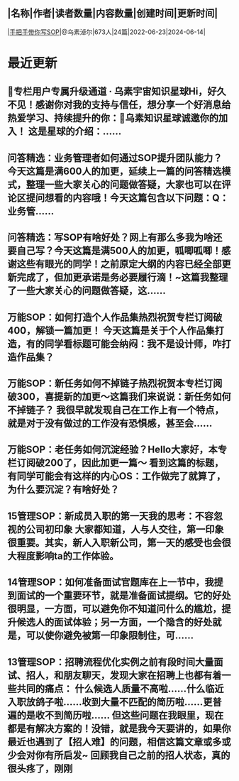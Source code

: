 |名称|作者|读者数量|内容数量|创建时间|更新时间|
---
|[手把手带你写SOP](https://xiaobot.net/p/sop?refer=0b133df9-27dc-423b-8101-639049001c13)|@乌素淖尔|673人|24篇|2022-06-23|2024-06-14|

# 最近更新
## 🌟专栏用户专属升级通道 · 乌素宇宙知识星球Hi，好久不见！感谢你对我的支持与信任，想分享一个好消息给热爱学习、持续提升的你：🚀乌素知识星球诚邀你的加入！ 这是星球的介绍：......
## 问答精选：业务管理者如何通过SOP提升团队能力？今天这篇是满600人的加更，延续上一篇的问答精选模式，整理一些大家关心的问题做答疑，大家也可以在评论区提问想看的内容哦！今天这篇包含以下问题：Q：业务管......
## 问答精选：写SOP有啥好处？网上有那么多我为啥还要自己写？今天这篇是满500人的加更，呱唧呱唧！感谢这些有眼光的同学！之前原定大纲的内容已经全部更新完成了，但加更承诺是务必要履行滴！~这篇我整理了一些大家关心的问题做答疑，这......
## 万能SOP：如何打造个人作品集热烈祝贺专栏订阅破400，解锁一篇加更！ 今天这篇是关于个人作品集打造，有的同学看标题可能会纳闷：我不是设计师，咋打造作品集？ 
## 万能SOP：新任务如何不掉链子热烈祝贺本专栏订阅破300，喜提新的加更～这篇我们来说说：新任务如何不掉链子？ 我很早就发现自己在工作上有一个特点，就是对于没有做过的工作没有恐惧感，甚至会......
## 万能SOP：老任务如何沉淀经验？Hello大家好，本专栏订阅破200了，因此加更一篇～ 看到这篇的标题，有同学可能会有这样的内心OS：工作做完了就算了，为什么要沉淀？有啥好处？
## 15管理SOP：新成员入职的第一天我的思考：不容忽视的公司初印象 大家都知道，人与人交往，第一印象很重要。其实，新人入职新公司，第一天的感受也会很大程度影响ta的工作体验。 
## 14管理SOP：如何准备面试官题库在上一节中，我提到面试的一个重要环节，就是准备面试提纲。它的好处很明显，一方面，可以避免你不知道问什么的尴尬，提升候选人的面试体验；另一方面，一个隐含的好处就是，可以使你避免被第一印象限制住，可......
## 13管理SOP：招聘流程优化实例之前有段时间大量面试、招人，和朋友聊天，发现大家在招聘上也都有着一些共同的痛点： 什么候选人质量不高啦……什么临近入职放鸽子啦……收到大量不匹配的简历啦……更普遍的是收不到简历啦…… 但这些问题在我眼里，现在都是有解决方案的！没错，就是我今天要讲的，如果你最近也遇到了【招人难】的问题，相信这篇文章或多或少会对你有所启发~ 回顾我自己之前的招人状态，真的很头疼了，刚刚

